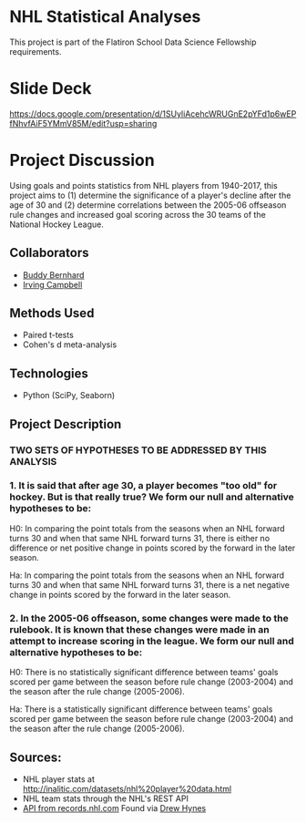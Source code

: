 # NHL Statistical Analyses

This project is part of the Flatiron School Data Science Fellowship requirements.

# Slide Deck

https://docs.google.com/presentation/d/1SUyliAcehcWRUGnE2pYFd1p6wEPfNhvfAiF5YMmV85M/edit?usp=sharing

# Project Discussion

Using goals and points statistics from NHL players from 1940-2017, this project aims to (1) determine the significance of a player's decline after the age of 30 and (2) determine correlations between the 2005-06 offseason rule changes and increased goal scoring across the 30 teams of the National Hockey League.

## Collaborators

- [Buddy Bernhard](https://github.com/BudBernhard)
- [Irving Campbell](https://github.com/irvingcampbell)

## Methods Used

- Paired t-tests
- Cohen's d meta-analysis

## Technologies

- Python (SciPy, Seaborn)

## Project Description

### TWO SETS OF HYPOTHESES TO BE ADDRESSED BY THIS ANALYSIS

### 1. It is said that after age 30, a player becomes "too old" for hockey.  But is that really true?  We form our null and alternative hypotheses to be:

H0: In comparing the point totals from the seasons when an NHL forward turns 30 and when that same NHL forward turns 31, there is either no difference or net positive change in points scored by the forward in the later season.

Ha: In comparing the point totals from the seasons when an NHL forward turns 30 and when that same NHL forward turns 31, there is a net negative change in points scored by the forward in the later season.

### 2. In the 2005-06 offseason, some changes were made to the rulebook.  It is known that these changes were made in an attempt to increase scoring in the league.   We form our null and alternative hypotheses to be:

H0: There is no statistically significant difference between teams' goals scored per game between the season before rule change (2003-2004) and the season after the rule change (2005-2006).

Ha: There is a statistically significant difference between teams' goals scored per game between the season before rule change (2003-2004) and the season after the rule change (2005-2006).

## Sources:

- NHL player stats at http://inalitic.com/datasets/nhl%20player%20data.html 
- NHL team stats through the NHL's REST API
- [API from records.nhl.com](https://gitlab.com/dword4/nhlapi/blob/master/stats-api.md) Found via [Drew Hynes](https://gitlab.com/dword4)
